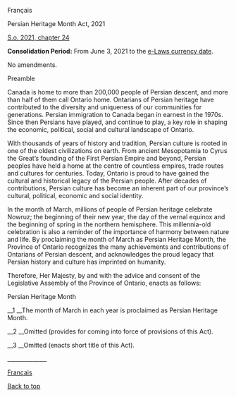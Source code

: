 [<a id="Top"></a>Français](http://www.ontario.ca/fr/lois/loi/21p24)

Persian Heritage Month Act, 2021

[S\.o\. 2021, chapter 24](https://www.ontario.ca/laws/statute/s21024)

__Consolidation Period:__  From June 3, 2021 to the [e\-Laws currency date](http://www.e-laws.gov.on.ca/navigation?file=currencyDates&lang=en)\.

No amendments\.

Preamble

Canada is home to more than 200,000 people of Persian descent, and more than half of them call Ontario home\. Ontarians of Persian heritage have contributed to the diversity and uniqueness of our communities for generations\. Persian immigration to Canada began in earnest in the 1970s\. Since then Persians have played, and continue to play, a key role in shaping the economic, political, social and cultural landscape of Ontario\.

With thousands of years of history and tradition, Persian culture is rooted in one of the oldest civilizations on earth\. From ancient Mesopotamia to Cyrus the Great’s founding of the First Persian Empire and beyond, Persian peoples have held a home at the centre of countless empires, trade routes and cultures for centuries\. Today, Ontario is proud to have gained the cultural and historical legacy of the Persian people\. After decades of contributions, Persian culture has become an inherent part of our province’s cultural, political, economic and social identity\.

In the month of March, millions of people of Persian heritage celebrate Nowruz; the beginning of their new year, the day of the vernal equinox and the beginning of spring in the northern hemisphere\. This millennia\-old celebration is also a reminder of the importance of harmony between nature and life\. By proclaiming the month of March as Persian Heritage Month, the Province of Ontario recognizes the many achievements and contributions of Ontarians of Persian descent, and acknowledges the proud legacy that Persian history and culture has imprinted on humanity\.

Therefore, Her Majesty, by and with the advice and consent of the Legislative Assembly of the Province of Ontario, enacts as follows:

Persian Heritage Month

__1 __The month of March in each year is proclaimed as Persian Heritage Month\.

__2 __Omitted \(provides for coming into force of provisions of this Act\)\.

__3 __Omitted \(enacts short title of this Act\)\.

\_\_\_\_\_\_\_\_\_\_\_\_\_\_

[Français](http://www.ontario.ca/fr/lois/loi/21p24)

[Back to top](#Top)

